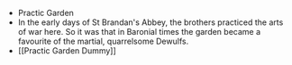 - Practic Garden
- In the early days of St Brandan's Abbey, the brothers practiced the arts of war here. So it was that in Baronial times the garden became a favourite of the martial, quarrelsome Dewulfs.
- [[Practic Garden Dummy]]